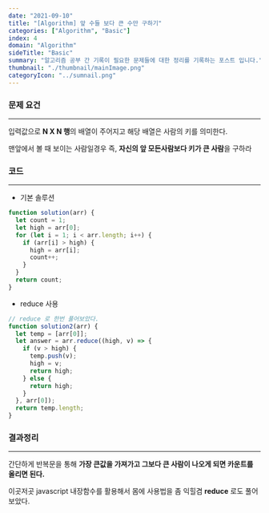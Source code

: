 ```yaml
---
date: "2021-09-10"
title: "[Algorithm] 앞 수들 보다 큰 수만 구하기"
categories: ["Algorithm", "Basic"]
index: 4
domain: "Algorithm"
sideTitle: "Basic"
summary: "알고리즘 공부 간 기록이 필요한 문제들에 대한 정리를 기록하는 포스트 입니다."
thumbnail: "./thumbnail/mainImage.png"
categoryIcon: "../sumnail.png"
---
```


### 문제 요건

---

입력값으로 **N X N 행**의 배열이 주어지고 해당 배열은 사람의 키를 의미한다.

맨앞에서 볼 때 보이는 사람일경우 즉, **자신의 앞 모든사람보다 키가 큰 사람**을 구하라

### 코드

---

- 기본 솔루션<br>

```javascript
function solution(arr) {
  let count = 1;
  let high = arr[0];
  for (let i = 1; i < arr.length; i++) {
    if (arr[i] > high) {
      high = arr[i];
      count++;
    }
  }
  return count;
}
```

- reduce 사용

```javascript
// reduce 로 한번 풀어보았다.
function solution2(arr) {
  let temp = [arr[0]];
  let answer = arr.reduce((high, v) => {
    if (v > high) {
      temp.push(v);
      high = v;
      return high;
    } else {
      return high;
    }
  }, arr[0]);
  return temp.length;
}
```

### 결과정리

---

간단하게 반복문을 통해 **가장 큰값을 가져가고 그보다 큰 사람이 나오게 되면 카운트를 올리면 된다.**

이곳저곳 javascript 내장함수를 활용해서 몸에 사용법을 좀 익힐겸 **reduce** 로도 풀어보았다.
